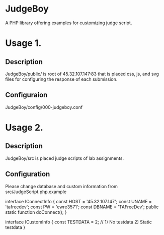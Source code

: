 # JudgeBoy
A PHP library offering examples for customizing judge script.

# Usage 1.
## Description
JudgeBoy/public/ is root of 45.32.107.147:83 that is placed css, js, and svg files for configuring the response of each submission.
## Configuraion
JudgeBoy/config/000-judgeboy.conf

# Usage 2.
## Description
JudgeBoy/src is placed judge scripts of lab assignments.
## Configuration
Please change database and custom information from src/JudgeScript.php.example

interface IConnectInfo {
	const HOST = '45.32.107.147';
	const UNAME = 'tafreedev';
	const PW = 'ewre3571';
	const DBNAME = 'TAFreeDev';
	public static function doConnect();
}

interface ICustomInfo {
	const TESTDATA = 2; // 1) No testdata 2) Static testdata 
}
